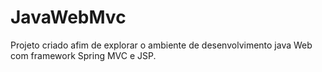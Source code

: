# JavaWebMvc

Projeto criado afim de explorar o ambiente de desenvolvimento java Web com framework Spring MVC e JSP.
